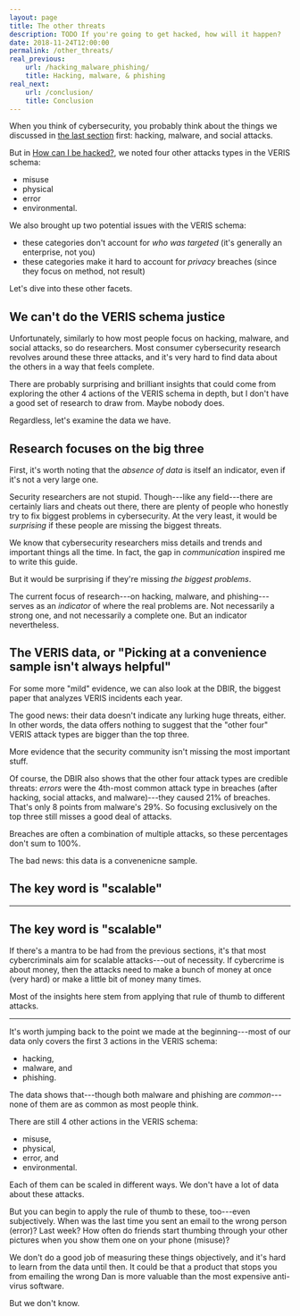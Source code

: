 ```yaml
---
layout: page
title: The other threats
description: TODO If you're going to get hacked, how will it happen?
date: 2018-11-24T12:00:00
permalink: /other_threats/
real_previous:
    url: /hacking_malware_phishing/
    title: Hacking, malware, & phishing
real_next:
    url: /conclusion/
    title: Conclusion
---
```


When you think of cybersecurity, you probably think about the things we discussed in [the last section]({{site.baseurl}}/hacking_malware_phishing/) first: hacking, malware, and social attacks.

But in [How can I be hacked?]({{site.baseurl}}/how_hacked/), we noted four other attacks types in the VERIS schema:

* misuse
* physical
* error
* environmental.

We also brought up two potential issues with the VERIS schema:

* these categories don't account for *who was targeted* (it's generally an enterprise, not you)
* these categories make it hard to account for *privacy* breaches (since they focus on method, not result)

Let's dive into these other facets.

## We can't do the VERIS schema justice

Unfortunately, similarly to how most people focus on hacking, malware, and social attacks, so do researchers. Most consumer cybersecurity research revolves around these three attacks, and it's very hard to find data about the others in a way that feels complete.

There are probably surprising and brilliant insights that could come from exploring the other 4 actions of the VERIS schema in depth, but I don't have a good set of research to draw from. Maybe nobody does.

Regardless, let's examine the data we have.

## Research focuses on the big three

First, it's worth noting that the *absence of data* is itself an indicator, even if it's not a very large one.

Security researchers are not stupid. Though---like any field---there are certainly liars and cheats out there, there are plenty of people who honestly try to fix biggest problems in cybersecurity. At the very least, it would be *surprising* if these people are missing the biggest threats.

We know that cybersecurity researchers miss details and trends and important things all the time. In fact, the gap in *communication* inspired me to write this guide.

But it would be surprising if they're missing *the biggest problems*.
 
The current focus of research---on hacking, malware, and phishing---serves as an *indicator* of where the real problems are. Not necessarily a strong one, and not necessarily a complete one. But an indicator nevertheless.

## The VERIS data, or "Picking at a convenience sample isn't always helpful"

For some more "mild" evidence, we can also look at the DBIR, the biggest paper that analyzes VERIS incidents each year.

The good news: their data doesn't indicate any lurking huge threats, either. In other words, the data offers nothing to suggest that the "other four" VERIS attack types are bigger than the top three.

More evidence that the security community isn't missing the most important stuff.

Of course, the DBIR also shows that the other four attack types are credible threats: *errors* were the 4th-most common attack type in breaches (after hacking, social attacks, and malware)---they caused 21% of breaches. That's only 8 points from malware's 29%<!-- DBIR 2019 pp 5, 8 -->. So focusing exclusively on the top three still misses a good deal of attacks.

<aside class="sidenote">
Breaches are often a combination of multiple attacks, so these percentages don't sum to 100%.
</aside>

The bad news: this data is a convenenicne sample.

## The key word is "scalable"



---

## The key word is "scalable"

If there's a mantra to be had from the previous sections, it's that most cybercriminals aim for scalable attacks---out of necessity. If cybercrime is about money, then the attacks need to make a bunch of money at once (very hard) or make a little bit of money many times.

Most of the insights here stem from applying that rule of thumb to different attacks.

---

It's worth jumping back to the point we made at the beginning---most of our data only covers the first 3 actions in the VERIS schema:

* hacking,
* malware, and
* phishing.

The data shows that---though both malware and phishing are *common*---none of them are as common as most people think.

There are still 4 other actions in the VERIS schema:

* misuse,
* physical,
* error, and
* environmental.

Each of them can be scaled in different ways. We don't have a lot of data about these attacks.

But you can begin to apply the rule of thumb to these, too---even subjectively. When was the last time you sent an email to the wrong person (error)? Last week? How often do friends start thumbing through your other pictures when you show them one on your phone (misuse)?

We don't do a good job of measuring these things objectively, and it's hard to learn from the data until then. It could be that a product that stops you from emailing the wrong Dan is more valuable than the most expensive anti-virus software.

But we don't know.